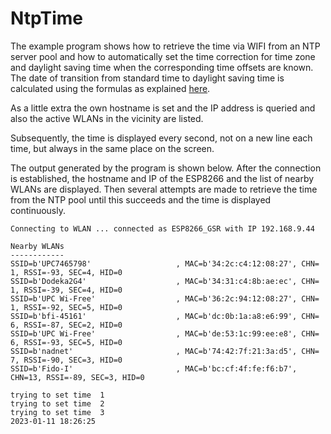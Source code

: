 # NtpTime

The example program shows how to retrieve the time via WIFI from an NTP server pool 
and how to automatically set the time correction for time zone 
and daylight saving time when the corresponding time offsets are known.
The date of transition from standard time to daylight saving time is calculated 
using the formulas as explained [here](https://www.webexhibits.org/daylightsaving/i.html).

As a little extra the own hostname is set and the IP address is 
queried and also the active WLANs in the vicinity are listed.

Subsequently, the time is displayed every second, not on a new 
line each time, but always in the same place on the screen.

The output generated by the program is shown below. After the connection 
is established, the hostname and IP of the ESP8266 and the list of nearby 
WLANs are displayed. Then several attempts are made to retrieve the time 
from the NTP pool until this succeeds and the time is displayed continuously.
```
Connecting to WLAN ... connected as ESP8266_GSR with IP 192.168.9.44

Nearby WLANs
------------
SSID=b'UPC7465798'                   , MAC=b'34:2c:c4:12:08:27', CHN= 1, RSSI=-93, SEC=4, HID=0
SSID=b'Dodeka2G4'                    , MAC=b'34:31:c4:8b:ae:ec', CHN= 1, RSSI=-39, SEC=4, HID=0
SSID=b'UPC Wi-Free'                  , MAC=b'36:2c:94:12:08:27', CHN= 1, RSSI=-92, SEC=5, HID=0
SSID=b'bfi-45161'                    , MAC=b'dc:0b:1a:a8:e6:99', CHN= 6, RSSI=-87, SEC=2, HID=0
SSID=b'UPC Wi-Free'                  , MAC=b'de:53:1c:99:ee:e8', CHN= 6, RSSI=-93, SEC=5, HID=0
SSID=b'nadnet'                       , MAC=b'74:42:7f:21:3a:d5', CHN= 7, RSSI=-90, SEC=3, HID=0
SSID=b'Fido-I'                       , MAC=b'bc:cf:4f:fe:f6:b7', CHN=13, RSSI=-89, SEC=3, HID=0

trying to set time  1
trying to set time  2
trying to set time  3
2023-01-11 18:26:25
```

